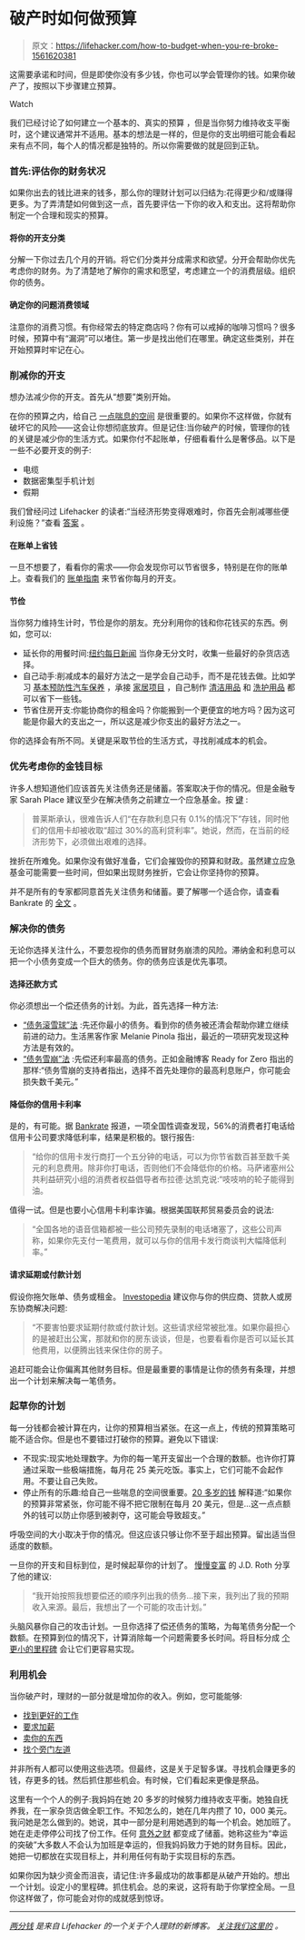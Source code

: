 # 破产时如何做预算

> 原文：<https://lifehacker.com/how-to-budget-when-you-re-broke-1561620381>

这需要承诺和时间，但是即使你没有多少钱，你也可以学会管理你的钱。如果你破产了，按照以下步骤建立预算。

Watch

我们已经讨论了如何建立一个基本的、真实的预算 ，但是当你努力维持收支平衡时，这个建议通常并不适用。基本的想法是一样的，但是你的支出明细可能会看起来有点不同，每个人的情况都是独特的。所以你需要做的就是回到正轨。

### 首先:评估你的财务状况

如果你出去的钱比进来的钱多，那么你的理财计划可以归结为:花得更少和/或赚得更多。为了弄清楚如何做到这一点，首先要评估一下你的收入和支出。这将帮助你制定一个合理和现实的预算。

#### 将你的开支分类

分解一下你过去几个月的开销。将它们分类并分成需求和欲望。分开会帮助你优先考虑你的财务。为了清楚地了解你的需求和愿望，考虑建立一个的消费层级。组织你的债务。

#### 确定你的问题消费领域

注意你的消费习惯。有你经常去的特定商店吗？你有可以戒掉的咖啡习惯吗？很多时候，预算中有“漏洞”可以堵住。第一步是找出他们在哪里。确定这些类别，并在开始预算时牢记在心。

### 削减你的开支

想办法减少你的开支。首先从“想要”类别开始。

在你的预算之内，给自己 [一点喘息的空间](http://bit.ly/19MxojC) 是很重要的。如果你不这样做，你就有破坏它的风险——这会让你想彻底放弃。但是记住:当你破产的时候，管理你的钱的关键是减少你的生活方式。如果你付不起账单，仔细看看什么是奢侈品。以下是一些不必要开支的例子:

*   电缆
*   数据密集型手机计划
*   假期

我们曾经问过 Lifehacker 的读者:“当经济形势变得艰难时，你首先会削减哪些便利设施？”查看 [答案](http://bit.ly/1qjKyuT) 。

#### 在账单上省钱

一旦不想要了，看看你的需求——你会发现你可以节省很多，特别是在你的账单上。查看我们的 [账单指南](http://bit.ly/Q7zDav) 来节省你每月的开支。

#### 节俭

当你努力维持生计时，节俭是你的朋友。充分利用你的钱和你花钱买的东西。例如，您可以:

*   延长你的用餐时间:[纽约每日新闻](http://www.nydailynews.com/life-style/eats/foods-buy-broke-article-1.1583457) 当你身无分文时，收集一些最好的杂货店选择。
*   自己动手:削减成本的最好方法之一是学会自己动手，而不是花钱去做。比如学习 [基本预防性汽车保养](http://lifehacker.com/the-preventative-maintenance-you-need-to-do-on-your-car-1394196018) ，承接 [家居项目](http://lifehacker.com/home-electrical-projects-you-can-totally-handle-yoursel-1543476392) ，自己制作 [清洁用品](http://lifehacker.com/banish-stains-with-this-diy-carpet-cleaner-1507583048) 和 [洗护用品](http://lifehacker.com/make-your-own-diy-makeup-removal-wipes-1530742434) 都可以省下一些钱。
*   节省住房开支:你能协商你的租金吗？你能搬到一个更便宜的地方吗？因为这可能是你最大的支出之一，所以这是减少你支出的最好方法之一。

你的选择会有所不同。关键是采取节俭的生活方式，寻找削减成本的机会。

### 优先考虑你的金钱目标

许多人想知道他们应该首先关注债务还是储蓄。答案取决于你的情况。但是金融专家 Sarah Place 建议至少在解决债务之前建立一个应急基金。按 [键](http://www.bankrate.com/finance/savings/should-you-pay-debt-before-saving-1.aspx) :

> 普莱斯承认，很难告诉人们“在存款利息只有 0.1%的情况下”存钱，同时他们的信用卡却被收取“超过 30%的高利贷利率”。她说，然而，在当前的经济形势下，必须做出艰难的选择。

挫折在所难免。如果你没有做好准备，它们会摧毁你的预算和财政。虽然建立应急基金可能需要一些时间，但如果出现财务挫折，它会让你坚持你的预算。

并不是所有的专家都同意首先关注债务和储蓄。要了解哪一个适合你，请查看 Bankrate 的 [全文](http://www.bankrate.com/finance/savings/should-you-pay-debt-before-saving-1.aspx) 。

### 解决你的债务

无论你选择关注什么，不要忽视你的债务而冒财务崩溃的风险。滞纳金和利息可以把一个小债务变成一个巨大的债务。你的债务应该是优先事项。

#### 选择还款方式

你必须想出一个偿还债务的计划。为此，首先选择一种方法:

*   [“债务滚雪球”法](http://lifehacker.com/pay-off-small-balances-first-for-better-odds-of-elimina-5940989) :先还你最小的债务。看到你的债务被还清会帮助你建立继续前进的动力。生活黑客作家 Melanie Pinola 指出，最近的一项研究发现这种方法是有效的。
*   [“债务雪崩”法](http://blog.readyforzero.com/debt-avalanche-vs-debt-snowball-which-is-best/) :先偿还利率最高的债务。正如金融博客 Ready for Zero 指出的那样:“债务雪崩的支持者指出，选择不首先处理你的最高利息账户，你可能会损失数千美元。”

#### 降低你的信用卡利率

是的，有可能。据 [Bankrate](http://www.bankrate.com/finance/credit-cards/want-a-lower-credit-card-rate-just-ask.aspx) 报道，一项全国性调查发现，56%的消费者打电话给信用卡公司要求降低利率，结果是积极的。银行报告:

> “给你的信用卡发行商打一个五分钟的电话，可以为你节省数百甚至数千美元的利息费用。除非你打电话，否则他们不会降低你的价格。马萨诸塞州公共利益研究小组的消费者权益倡导者布拉德·达凯克说:“吱吱响的轮子能得到油。

值得一试。但是也要小心信用卡利率诈骗。根据美国联邦贸易委员会的说法:

> “全国各地的语音信箱都被一些公司预先录制的电话堵塞了，这些公司声称，如果你先支付一笔费用，就可以与你的信用卡发行商谈判大幅降低利率。”

#### 请求延期或付款计划

假设你拖欠账单、债务或租金。 [Investopedia](http://www.investopedia.com/slide-show/budgeting-when-broke/) 建议你与你的供应商、贷款人或房东协商解决问题:

> “不要害怕要求延期付款或付款计划。这些请求经常被批准。如果你最担心的是被赶出公寓，那就和你的房东谈谈，但是，也要看看你是否可以延长其他费用，以便腾出钱来保住你的房子。

追赶可能会让你偏离其他财务目标。但是最重要的事情是让你的债务有条理，并想出一个计划来解决每一笔债务。

### 起草你的计划

每一分钱都会被计算在内，让你的预算相当紧张。在这一点上，传统的预算策略可能不适合你。但是也不要错过打破你的预算。避免以下错误:

*   不现实:现实地处理数字。为你的每一笔开支留出一个合理的数额。也许你打算通过采取一些极端措施，每月花 25 美元吃饭。事实上，它们可能不会起作用。不要让自己失败。
*   停止所有的乐趣:给自己一些喘息的空间很重要。[20 多岁的钱](http://moneyfor20s.about.com/od/budgeting/tp/Help--My-Budget-Isn-t-Working.htm) 解释道:“如果你的预算非常紧张，你可能不得不把它限制在每月 20 美元，但是...这一点点额外的钱可以防止你感到被剥夺，这可能会导致超支。”

呼吸空间的大小取决于你的情况。但这应该只够让你不至于超出预算。留出适当但适度的数额。

一旦你的开支和目标到位，是时候起草你的计划了。 [慢慢变富](http://www.getrichslowly.org/blog/2007/10/17/the-spending-plan-budgeting-for-non-budgeters/) 的 J.D. Roth 分享了他的建议:

> “我开始按照我想要偿还的顺序列出我的债务...接下来，我列出了我的预期收入来源。最后，我想出了一个可能的攻击计划。”

头脑风暴你自己的攻击计划。一旦你选择了偿还债务的策略，为每笔债务分配一个数额。在预算到位的情况下，计算消除每一个问题需要多长时间。将目标分成 [个更小的里程碑](http://bit.ly/1lRDg1Y) 会让它们更容易实现。

### 利用机会

当你破产时，理财的一部分就是增加你的收入。例如，您可能能够:

*   [找到更好的工作](http://lifehacker.com/top-10-ways-to-get-a-better-job-5894136)
*   [要求加薪](http://lifehacker.com/how-do-i-ask-my-boss-for-a-better-raise-708363439)
*   [卖你的东西](http://lifehacker.com/how-to-get-the-most-money-selling-your-used-stuff-on-am-1476703887)
*   [找个旁门左道](http://lifehacker.com/the-complete-guide-to-making-money-in-your-spare-time-1291903155)

并非所有人都可以使用这些选项。但最终，这是关于足智多谋。寻找机会赚更多的钱，存更多的钱。然后抓住那些机会。有时候，它们看起来更像是祭品。

这里有一个个人的例子:我妈妈在她 20 多岁的时候努力维持收支平衡。她独自抚养我，在一家杂货店做全职工作。不知怎么的，她在几年内攒了 10，000 美元。我问她是怎么做到的。她说，其中一部分是利用她遇到的每一个机会。她加班了。她在走走停停公司找了份工作。任何 [意外之财](http://lifehacker.com/how-to-handle-an-unexpected-windfall-1540485531) 都变成了储蓄。她称这些为“幸运的突破”大多数人不会认为加班是幸运的，但我妈妈致力于她的财务目标。因此，她把一切都放在实现目标上，并利用任何有助于实现目标的东西。

如果你因为缺少资金而沮丧，请记住:许多最成功的故事都是从破产开始的。想出一个计划。设定小的里程碑。抓住机会。总的来说，这将有助于你掌控全局。一旦你这样做了，你可能会对你的成就感到惊讶。

* * *

[*两分钱*](http://twocents.lifehacker.com/) *是来自 Lifehacker 的一个关于个人理财的新博客。* [*关注我们这里的*](https://twitter.com/TwoCentsLH) *。*